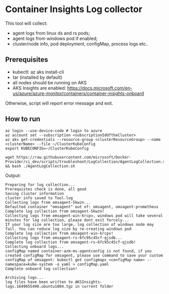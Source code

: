 # Container Insights Log collector

This tool will collect:
* agent logs from linux ds and rs pods;
* agent logs from windows pod if enabled;
* cluster/node info, pod deployment, configMap, process logs etc..

## Prerequisites
* kubectl: az aks install-cli
* tar (installed by default)
* all nodes should be running on AKS
* AKS Insights are enabled: https://docs.microsoft.com/en-us/azure/azure-monitor/containers/container-insights-onboard

Otherwise, script will report error message and exit.

## How to run
```
az login --use-device-code # login to azure
az account set --subscription <subscriptionIdOftheCluster>
az aks get-credentials --resource-group <clusterResourceGroup> --name <clusterName> --file ~/ClusterKubeConfig
export KUBECONFIG=~/ClusterKubeConfig

wget https://raw.githubusercontent.com/microsoft/Docker-Provider/ci_dev/scripts/troubleshoot/LogCollection/AgentLogCollection.sh && bash ./AgentLogCollection.sh
```

Output:
```
Preparing for log collection...
Prerequistes check is done, all good
Saving cluster information
cluster info saved to Tool.log
Collecting logs from omsagent-5kwzn...
Defaulted container "omsagent" out of: omsagent, omsagent-prometheus
Complete log collection from omsagent-5kwzn!
Collecting logs from omsagent-win-krcpv, windows pod will take several minutes for log collection, please dont exit forcely...
If your log size are too large, log collection of windows node may fail. You can reduce log size by re-creating windows pod 
Complete log collection from omsagent-win-krcpv!
Collecting logs from omsagent-rs-6fc95c45cf-qjsdb...
Complete log collection from omsagent-rs-6fc95c45cf-qjsdb!
Collecting onboard logs...
configMap named container-azm-ms-agentconfig is not found, if you created configMap for omsagent, please use command to save your custom configMap of omsagent: kubectl get configmaps <configMap name> --namespace=kube-system -o yaml > configMap.yaml
Complete onboard log collection!

Archiving logs...
log files have been written to AKSInsights-logs.1649655490.ubuntu1804.tgz in current folder
```
